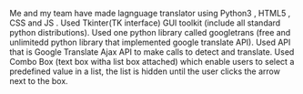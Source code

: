 Me and my team have made lagnguage translator using Python3 , HTML5 , CSS and JS .
Used Tkinter(TK interface) GUI toolkit (include all standard python distributions).
Used one python library called googletrans (free and unlimitedd python library that implemented google translate API).
Used API that is Google Translate Ajax API to make calls to detect and translate.
Used Combo Box (text box witha list box attached) which enable users to select a predefined value in a list, the list is hidden until the user clicks the arrow next to the box.
